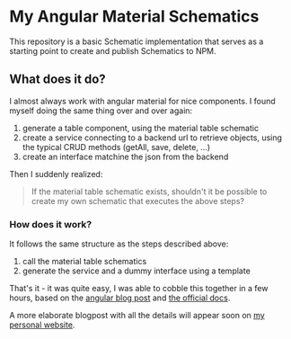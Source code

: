 # My Angular Material Schematics

This repository is a basic Schematic implementation that serves as a starting point to create and publish Schematics to NPM.
## What does it do?
I almost always work with angular material for nice components. I found myself doing the same thing over and over again:
1. generate a table component, using the material table schematic
1. create a service connecting to a backend url to retrieve objects, using the typical CRUD methods (getAll, save, delete, ...)
1. create an interface matchine the json from the backend

Then I suddenly realized: 
> If the material table schematic exists, shouldn't it be possible to create my own schematic that executes the above steps?


### How does it work?
It follows the same structure as the steps described above:
1. call the material table schematics
1. generate the service and a dummy interface using a template

That's it - it was quite easy, I was able to cobble this together in a few hours, based on the [angular blog post](https://blog.angular.io/schematics-an-introduction-dc1dfbc2a2b2) and [the official docs](https://angular.io/guide/schematics).

A more elaborate blogpost with all the details will appear soon on [my personal website](http://www.pieterjd.be/).
